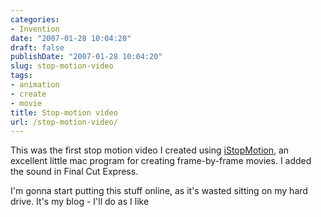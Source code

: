 ```yaml
---
categories:
- Invention
date: "2007-01-28 10:04:20"
draft: false
publishDate: "2007-01-28 10:04:20"
slug: stop-motion-video
tags:
- animation
- create
- movie
title: Stop-motion video
url: /stop-motion-video/
---
```

This was the first stop motion video I created using
[iStopMotion](http://www.istopmotion.com/), an excellent little mac
program for creating frame-by-frame movies. I added the sound in Final
Cut Express.

I'm gonna start putting this stuff online, as it's wasted sitting on my
hard drive. It's my blog - I'll do as I like